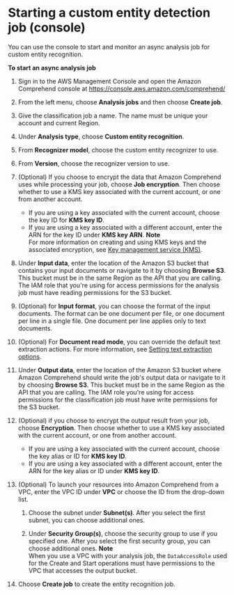 # Starting a custom entity detection job \(console\)<a name="detecting-cer-async-console"></a>

You can use the console to start and monitor an async analysis job for custom entity recognition\.

**To start an async analysis job**

1. Sign in to the AWS Management Console and open the Amazon Comprehend console at [https://console\.aws\.amazon\.com/comprehend/](https://console.aws.amazon.com/comprehend/)

1. From the left menu, choose **Analysis jobs** and then choose **Create job**\.

1. Give the classification job a name\. The name must be unique your account and current Region\.

1. Under **Analysis type**, choose **Custom entity recognition**\.

1. From **Recognizer model**, choose the custom entity recognizer to use\.

1. From **Version**, choose the recognizer version to use\.

1. \(Optional\) If you choose to encrypt the data that Amazon Comprehend uses while processing your job, choose **Job encryption**\. Then choose whether to use a KMS key associated with the current account, or one from another account\.
   + If you are using a key associated with the current account, choose the key ID for **KMS key ID**\.
   + If you are using a key associated with a different account, enter the ARN for the key ID under **KMS key ARN**\.
**Note**  
For more information on creating and using KMS keys and the associated encryption, see [Key management service \(KMS\)](https://docs.aws.amazon.com/kms/latest/developerguide/overview.html)\.

1. Under **Input data**, enter the location of the Amazon S3 bucket that contains your input documents or navigate to it by choosing **Browse S3**\. This bucket must be in the same Region as the API that you are calling\. The IAM role that you're using for access permissions for the analysis job must have reading permissions for the S3 bucket\.

1. \(Optional\) for **Input format**, you can choose the format of the input documents\. The format can be one document per file, or one document per line in a single file\. One document per line applies only to text documents\. 

1. \(Optional\) For **Document read mode**, you can override the default text extraction actions\. For more information, see [Setting text extraction options](idp-set-textract-options.md)\. 

1. Under **Output data**, enter the location of the Amazon S3 bucket where Amazon Comprehend should write the job's output data or navigate to it by choosing **Browse S3**\. This bucket must be in the same Region as the API that you are calling\. The IAM role you're using for access permissions for the classification job must have write permissions for the S3 bucket\.

1. \(Optional\) if you choose to encrypt the output result from your job, choose **Encryption**\. Then choose whether to use a KMS key associated with the current account, or one from another account\.
   + If you are using a key associated with the current account, choose the key alias or ID for **KMS key ID**\.
   + If you are using a key associated with a different account, enter the ARN for the key alias or ID under **KMS key ID**\.

1. \(Optional\) To launch your resources into Amazon Comprehend from a VPC, enter the VPC ID under **VPC** or choose the ID from the drop\-down list\. 

   1. Choose the subnet under **Subnet\(s\)**\. After you select the first subnet, you can choose additional ones\.

   1. Under **Security Group\(s\)**, choose the security group to use if you specified one\. After you select the first security group, you can choose additional ones\.
**Note**  
When you use a VPC with your analysis job, the `DataAccessRole` used for the Create and Start operations must have permissions to the VPC that accesses the output bucket\.

1. Choose **Create job** to create the entity recognition job\.